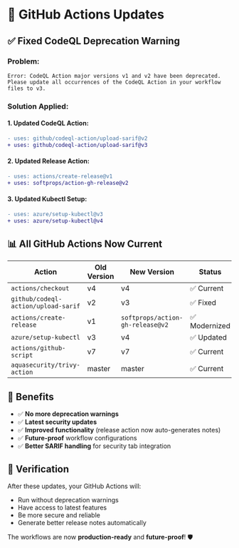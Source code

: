 # 🔧 GitHub Actions Updates

## ✅ Fixed CodeQL Deprecation Warning

### **Problem:**
```
Error: CodeQL Action major versions v1 and v2 have been deprecated. 
Please update all occurrences of the CodeQL Action in your workflow files to v3.
```

### **Solution Applied:**

#### **1. Updated CodeQL Action:**
```diff
- uses: github/codeql-action/upload-sarif@v2
+ uses: github/codeql-action/upload-sarif@v3
```

#### **2. Updated Release Action:**
```diff
- uses: actions/create-release@v1
+ uses: softprops/action-gh-release@v2
```

#### **3. Updated Kubectl Setup:**
```diff
- uses: azure/setup-kubectl@v3  
+ uses: azure/setup-kubectl@v4
```

## 📊 All GitHub Actions Now Current

| Action | Old Version | New Version | Status |
|--------|-------------|-------------|---------|
| `actions/checkout` | v4 | v4 | ✅ Current |
| `github/codeql-action/upload-sarif` | v2 | v3 | ✅ Fixed |
| `actions/create-release` | v1 | `softprops/action-gh-release@v2` | ✅ Modernized |
| `azure/setup-kubectl` | v3 | v4 | ✅ Updated |
| `actions/github-script` | v7 | v7 | ✅ Current |
| `aquasecurity/trivy-action` | master | master | ✅ Current |

## 🎯 Benefits

- ✅ **No more deprecation warnings**
- ✅ **Latest security updates**
- ✅ **Improved functionality** (release action now auto-generates notes)
- ✅ **Future-proof** workflow configurations
- ✅ **Better SARIF handling** for security tab integration

## 🚀 Verification

After these updates, your GitHub Actions will:
- Run without deprecation warnings
- Have access to latest features
- Be more secure and reliable
- Generate better release notes automatically

The workflows are now **production-ready** and **future-proof**! 🛡️